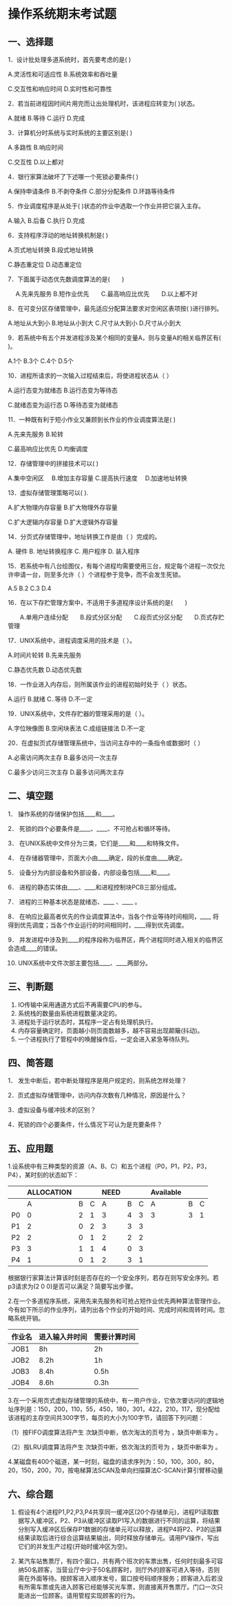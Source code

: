 # 操作系统期末考试题

## 一、选择题

1．设计批处理多道系统时，首先要考虑的是(   )

A.灵活性和可适应性         B.系统效率和吞吐量

C.交互性和响应时间         D.实时性和可靠性

2．若当前进程因时间片用完而让出处理机时，该进程应转变为(   )状态。

A.就绪       B.等待      C.运行     D.完成

3．计算机分时系统与实时系统的主要区别是(   )

A.多路性              B.响应时间

C.交互性              D.以上都对

4．银行家算法破坏了下述哪一个死锁必要条件(  )

A.保持申请条件  B.不剥夺条件  C.部分分配条件  D.环路等待条件

5．作业调度程序是从处于(   )状态的作业中选取一个作业并把它装入主存。

A.输入      B.后备       C.执行        D.完成

6．支持程序浮动的地址转换机制是(   )

A.页式地址转换           B.段式地址转换

C.静态重定位            D.动态重定位

7．下面属于动态优先数调度算法的是(　　)

　 A.先来先服务  B.短作业优先　　C.最高响应比优先　　D.以上都不对

8．在可变分区存储管理中，最先适应分配算法要求对空闲区表项按(   )进行排列。

A.地址从大到小   B.地址从小到大   C.尺寸从大到小   D.尺寸从小到大

9．若系统中有五个并发进程涉及某个相同的变量A，则与变量A的相关临界区有(   )。

A.1个      B.3个        C.4个       D.5个

10．进程所请求的一次输入过程结束后，将使进程状态从（  ） 

  A.运行态变为就绪态  B.运行态变为等待态 

  C.就绪态变为运行态  D.等待态变为就绪态

11．一种既有利于短小作业又兼顾到长作业的作业调度算法是(   )

A.先来先服务             B.轮转

C.最高响应比优先           D.均衡调度

12．存储管理中的拼接技术可以(   )

A.集中空闲区　 B.增加主存容量   C.提高执行速度 　D.加速地址转换

13．虚拟存储管理策略可以(   ).

  A.扩大物理内存容量       B.扩大物理外存容量

  C.扩大逻辑内存容量       D.扩大逻辑外存容量

14．分页式存储管理中，地址转换工作是由（  ）完成的。 

  A. 硬件   B. 地址转换程序   C. 用户程序   D. 装入程序

15．若系统中有八台绘图仪，有每个进程均需要使用三台，规定每个进程一次仅允许申请一台，则至多允许（   ）个进程参于竞争，而不会发生死锁。 

  A.5   B.2   C.3   D.4

16．在以下存贮管理方案中，不适用于多道程序设计系统的是(　　)

　　A.单用户连续分配　　B.段式分区分配　　C.段页式分区分配　　D.页式存贮管理

17．UNIX系统中，进程调度采用的技术是（   ）。 

 A.时间片轮转    B.先来先服务 

 C.静态优先数    D.动态优先数

18．一作业进入内存后，则所属该作业的进程初始时处于（ ）状态。

A.运行   B.就绪  C..等待  D.不一定

19．UNIX系统中，文件存贮器的管理采用的是（  ）。

A.字位映像图 B.空闲块表法 C.成组链接法 D.不一定

20．在虚拟页式存储管理系统中，当访问主存中的一条指令或数据时（ ）

  A.必需访问两次主存      B.最多访问一次主存

 C.最多少访问三次主存      D.最多访问两次主存

 

 

## 二、填空题

1． 操作系统的存储保护包括____和____。

2． 死锁的四个必要条件是____、____、不可抢占和循环等待。

3． 在UNIX系统中文件分为三类，它们是____和____和特殊文件。

4． 在存储器管理中，页面大小由­­____确定，段的长度由­­____确定。

5． 设备分为内部设备和外部设备，内部设备包括____和____。

6． 进程的静态实体由____、____和进程控制块PCB三部分组成。

7． 进程的三种基本状态是就绪态、____ 、____ 。

8． 在响应比最高者优先的作业调度算法中，当各个作业等待时间相同，____ 将得到优先调度；当各个作业运行的时间相同时，____得到优先调度。

9． 并发进程中涉及到____的程序段称为临界区，两个进程同时进入相关的临界区会造成____的错误。

10. UNIX系统中文件次部主要包括____、____两部分。

 

 

## **三**、判断题

1. IO传输中采用通道方式后不再需要CPU的参与。
2. 系统栈的数量由系统进程数量决定的。
3. 进程处于运行状态时，其程序一定占有处理机执行。
4. 内存容量确定时，页面越小则页面数越多，越不容易出现颠簸(抖动)。
5. 一个进程执行了管程中的唤醒操作后，一定会进入紧急等待队列。

 

 

## 四、简答题

1． 发生中断后，若中断处理程序是用户规定的，则系统怎样处理？

2．页式虚拟存储管理中，访问内存次数有几种情况，原因是什么？

3．虚拟设备与缓冲技术的区别？

4．死锁的四个必要条件，什么情况下可认为是充要条件？



## 五、应用题

1.设系统中有三种类型的资源（A、B、C）和五个进程（P0，P1，P2，P3，P4），某时刻的状态如下：

|      | ALLOCATION |      |      | NEED |      |      | Available |      |      |
| ---- | ---------- | ---- | ---- | ---- | ---- | ---- | --------- | ---- | ---- |
|      | A          | B    | C    | A    | B    | C    | A         | B    | C    |
| P0   | 0          | 2    | 1    | 3    | 4    | 3    | 3         | 3    | 1    |
| P1   | 2          | 0    | 2    | 3    | 3    | 3    |           |      |      |
| P2   | 2          | 0    | 1    | 2    | 2    | 2    |           |      |      |
| P3   | 3          | 1    | 1    | 4    | 0    | 3    |           |      |      |
| P4   | 1          | 0    | 1    | 2    | 3    | 1    |           |      |      |

根据银行家算法计算该时刻是否存在的一个安全序列，若存在则写安全序列。若p3请求为(2 0 0)是否可以满足？简要写出步骤。

 

2.在一个多道程序系统，采用先来先服务和可抢占短作业优先两种算法管理作业。今有如下所示的作业序列，请列出各个作业的开始时间、完成时间和周转时间。忽略系统开销。

| 作业名 | 进入输入井时间 | 需要计算时间 |
| ------ | -------------- | ------------ |
| JOB1   | 8h             | 2h           |
| JOB2   | 8.2h           | 1h           |
| JOB3   | 8.4h           | 0.5h         |
| JOB4   | 8.6h           | 0.3h         |

3.在一个采用页式虚拟存储管理的系统中，有一用户作业，它依次要访问的逻辑地址序列是：150，200，110，55，450，180，301，422，210，117，现分配给该进程的主存空间共300字节，每页的大小为100字节，请回答下列问题： 

 （1）按FIFO调度算法将产生 次缺页中断，依次淘汰的页号为 ，缺页中断率为 。 

 （2）按LRU调度算法将产生 次缺页中断，依次淘汰的页号为 ，缺页中断率为 。

4.某磁盘有400个磁道，某一时刻，磁盘的请求序列为：50，100，300，80，20，150，200，70，按电梯算法SCAN及单向扫描算法C-SCAN计算引臂移动量

 

## 六、综合题

1. 假设有4个进程P1,P2,P3,P4共享同一缓冲区(20个存储单元)，进程P1读取数据写入缓冲区，P2、P3从缓冲区读取P1写入的数据进行不同的运算，将结果分别写入缓冲区后保存P1数据的存储单元可以释放，进程P4将P2、P3的运算结果读取后进行综合运算结果输出，同时释放存储单元。请用PV操作，写出它们的并发生产过程(开始时缓冲区为空)。

2. 某汽车站售票厅，有四个窗口，共有两个班次的车票出售，任何时刻最多可容纳50名顾客，当营业厅中少于50名顾客时，则厅外的顾客可进入等待，否则需在外面等待。按顾客进入顺序发号，窗口按号码顺序服务；顾客进入后若没有所需车票或先进入顾客已经能够买光车票，则直接离开售票厅。门口一次只能进出一位顾客。请用管程实现顾客的行为。

